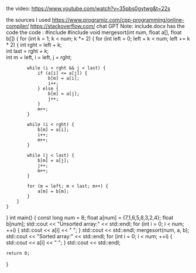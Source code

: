 the video:
https://www.youtube.com/watch?v=35pbs0gytwg&t=22s

the sources I used 
https://www.programiz.com/cpp-programming/online-compiler/
https://stackoverflow.com/
chat GPT
Note: include.docx has the code 
the code :
#include <iostream>
#include <cstdlib>
void mergesort(int num, float a[], float b[]) {
    for (int k = 1; k < num; k *= 2) {
        for (int left = 0; left + k < num; left += k * 2) {
            int rght = left + k;    
            int last = rght + k;     
            int m = left, i = left, j = rght;

            while (i < rght && j < last) {
                if (a[i] <= a[j]) {
                    b[m] = a[i];
                    i++;
                } else {
                    b[m] = a[j];
                    j++;
                }
                m++;
            }

            while (i < rght) {
                b[m] = a[i];
                i++;
                m++;
            }

            while (j < last) {
                b[m] = a[j];
                j++;
                m++;
            }

            for (m = left; m < last; m++) {
                a[m] = b[m];
            }
        }
    }
}
int main() {
    const long num = 8;
    float a[num] = {7,1,6,5,8,3,2,4};
    float b[num];
    std::cout << "Unsorted array:" << std::endl;
    for (int i = 0; i < num; ++i) {
        std::cout << a[i] << " ";
     }
     std::cout << std::endl;
    mergesort(num, a, b);
    std::cout << "Sorted array:" << std::endl;
    for (int i = 0; i < num; ++i) {
        std::cout << a[i] << " ";
    }
    std::cout << std::endl;

    return 0;
}



